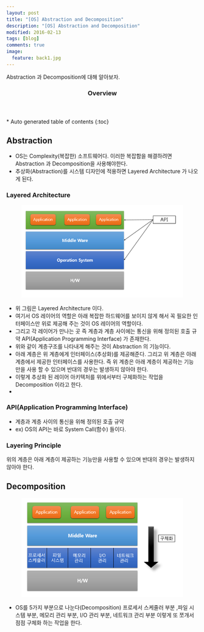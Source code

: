 ```yaml
---
layout: post
title: "[OS] Abstraction and Decomposition"
description: "[OS] Abstraction and Decomposition" 
modified: 2016-02-13
tags: [blog]
comments: true
image:
  feature: back1.jpg
---
```


Abstraction 과 Decomposition에 대해 알아보자.  

<section id="table-of-contents" class="toc">
  <header>
    <h3>Overview</h3>
  </header>
<div id="drawer" markdown="1">
*  Auto generated table of contents
{:toc}
</div>
</section><!-- /#table-of-contents -->


## Abstraction 

- OS는 Complexity(복잡한) 소프트웨어다. 이러한 복잡함을 해결하려면 Abstraction 과 Decomposition을 사용해야한다.
- 추상화(Abstraction)를 시스템 디자인에 적용하면 Layered Architecture 가 나오게 된다.


### Layered Architecture

<figure>
	<img src="/images/postab1.PNG" alt="">
</figure>

- 위 그림은 Layered Architecture 이다.
- 여기서 OS 레이어의 역할은 아래 복잡한 하드웨어를 보이지 않게 해서 꼭 필요한 인터페이스만 위로 제공해 주는 것이 OS 레이어의 역할이다.
- 그리고 각 레이어가 만나는 곳 즉 계층과 계층 사이에는 통신을 위해 정의된 호출 규약 API(Application Programming Interface) 가 존재한다.
- 위와 같이 계층구조를 나타내게 해주는 것이 Abstraction 의 기능이다.
- 아래 계층은 위 계층에게 인터페이스(추상화)를 제공해준다. 그리고 위 계층은 아래계층에서 제공한 인터페이스를 사용한다. 즉 위 계층은 아래 계층이 제공하는 기능만을 사용 할 수 있으며 반대의 경우는 발생하지 않아야 한다.
- 이렇게 추상화 된 레이어 아키텍처를 위에서부터 구체화하는 작업을 Decomposition 이라고 한다.
- 
### API(Application Programming Interface)

- 계층과 계층 사이의 통신을 위해 정의된 호출 규약
- ex) OS의 API는 바로 System Call(함수) 들이다.

### Layering Principle

위의 계층은 아래 계층이 제공하는 기능만을 사용할 수 있으며 반대의 경우는 발생하지 않아야 한다.

## Decomposition

<figure>
	<img src="/images/postab2.PNG" alt="">
</figure>

- OS를 5가지 부분으로 나눈다(Decomposition) 프로세서 스케줄러 부분 ,파일 시스템 부분, 메모리 관리 부분, I/O 관리 부분, 네트워크 관리 부분 이렇게 또 쪼개서 점점 구체화 하는 작업을 한다.
